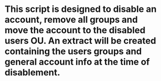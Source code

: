 # This script is designed to disable an account, remove all groups and move the account to the disabled users OU. An extract will be created containing the users groups and general account info at the time of disablement.
